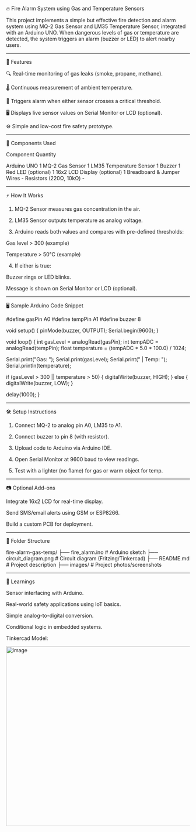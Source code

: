 🔥 Fire Alarm System using Gas and Temperature Sensors

This project implements a simple but effective fire detection and alarm system using MQ-2 Gas Sensor and LM35 Temperature Sensor, integrated with an Arduino UNO. When dangerous levels of gas or temperature are detected, the system triggers an alarm (buzzer or LED) to alert nearby users.


---

📌 Features

🔍 Real-time monitoring of gas leaks (smoke, propane, methane).

🌡 Continuous measurement of ambient temperature.

🚨 Triggers alarm when either sensor crosses a critical threshold.

🖥 Displays live sensor values on Serial Monitor or LCD (optional).

⚙ Simple and low-cost fire safety prototype.



---

🧰 Components Used

Component	Quantity

Arduino UNO	1
MQ-2 Gas Sensor	1
LM35 Temperature Sensor	1
Buzzer	1
Red LED (optional)	1
16x2 LCD Display (optional)	1
Breadboard & Jumper Wires	-
Resistors (220Ω, 10kΩ)	-



---

⚡ How It Works

1. MQ-2 Sensor measures gas concentration in the air.


2. LM35 Sensor outputs temperature as analog voltage.


3. Arduino reads both values and compares with pre-defined thresholds:

Gas level > 300 (example)

Temperature > 50°C (example)



4. If either is true:

Buzzer rings or LED blinks.

Message is shown on Serial Monitor or LCD (optional).





---

🖥 Sample Arduino Code Snippet

#define gasPin A0
#define tempPin A1
#define buzzer 8

void setup() {
  pinMode(buzzer, OUTPUT);
  Serial.begin(9600);
}

void loop() {
  int gasLevel = analogRead(gasPin);
  int tempADC = analogRead(tempPin);
  float temperature = (tempADC * 5.0 * 100.0) / 1024;

  Serial.print("Gas: "); Serial.print(gasLevel);
  Serial.print(" | Temp: "); Serial.println(temperature);

  if (gasLevel > 300 || temperature > 50) {
    digitalWrite(buzzer, HIGH);
  } else {
    digitalWrite(buzzer, LOW);
  }

  delay(1000);
}


---

🛠 Setup Instructions

1. Connect MQ-2 to analog pin A0, LM35 to A1.


2. Connect buzzer to pin 8 (with resistor).


3. Upload code to Arduino via Arduino IDE.


4. Open Serial Monitor at 9600 baud to view readings.


5. Test with a lighter (no flame) for gas or warm object for temp.




---

📷 Optional Add-ons

Integrate 16x2 LCD for real-time display.

Send SMS/email alerts using GSM or ESP8266.

Build a custom PCB for deployment.



---

📂 Folder Structure

fire-alarm-gas-temp/
├── fire_alarm.ino         # Arduino sketch
├── circuit_diagram.png    # Circuit diagram (Fritzing/Tinkercad)
├── README.md              # Project description
├── images/                # Project photos/screenshots


---

🧠 Learnings

Sensor interfacing with Arduino.

Real-world safety applications using IoT basics.

Simple analog-to-digital conversion.

Conditional logic in embedded systems.




Tinkercad Model:


<img width="792" height="491" alt="image" src="https://github.com/user-attachments/assets/b470aad5-93bf-4915-aefe-4a0e64069bf1" />

